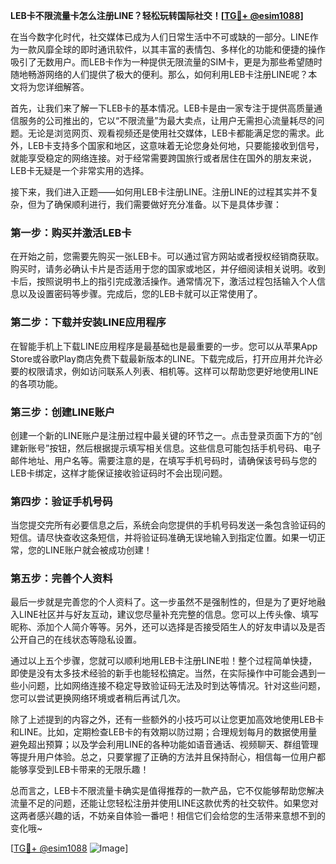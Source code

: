 **LEB卡不限流量卡怎么注册LINE？轻松玩转国际社交！[[TG💪+ @esim1088](https://t.me/s/esim1088)]**

在当今数字化时代，社交媒体已成为人们日常生活中不可或缺的一部分。LINE作为一款风靡全球的即时通讯软件，以其丰富的表情包、多样化的功能和便捷的操作吸引了无数用户。而LEB卡作为一种提供无限流量的SIM卡，更是为那些希望随时随地畅游网络的人们提供了极大的便利。那么，如何利用LEB卡注册LINE呢？本文将为您详细解答。

首先，让我们来了解一下LEB卡的基本情况。LEB卡是由一家专注于提供高质量通信服务的公司推出的，它以“不限流量”为最大卖点，让用户无需担心流量耗尽的问题。无论是浏览网页、观看视频还是使用社交媒体，LEB卡都能满足您的需求。此外，LEB卡支持多个国家和地区，这意味着无论您身处何地，只要能接收到信号，就能享受稳定的网络连接。对于经常需要跨国旅行或者居住在国外的朋友来说，LEB卡无疑是一个非常实用的选择。

接下来，我们进入正题——如何用LEB卡注册LINE。注册LINE的过程其实并不复杂，但为了确保顺利进行，我们需要做好充分准备。以下是具体步骤：

### 第一步：购买并激活LEB卡

在开始之前，您需要先购买一张LEB卡。可以通过官方网站或者授权经销商获取。购买时，请务必确认卡片是否适用于您的国家或地区，并仔细阅读相关说明。收到卡后，按照说明书上的指引完成激活操作。通常情况下，激活过程包括输入个人信息以及设置密码等步骤。完成后，您的LEB卡就可以正常使用了。

### 第二步：下载并安装LINE应用程序

在智能手机上下载LINE应用程序是最基础也是最重要的一步。您可以从苹果App Store或谷歌Play商店免费下载最新版本的LINE。下载完成后，打开应用并允许必要的权限请求，例如访问联系人列表、相机等。这样可以帮助您更好地使用LINE的各项功能。

### 第三步：创建LINE账户

创建一个新的LINE账户是注册过程中最关键的环节之一。点击登录页面下方的“创建新账号”按钮，然后根据提示填写相关信息。这些信息可能包括手机号码、电子邮件地址、用户名等。需要注意的是，在填写手机号码时，请确保该号码与您的LEB卡绑定，这样才能保证接收验证码时不会出现问题。

### 第四步：验证手机号码

当您提交完所有必要信息之后，系统会向您提供的手机号码发送一条包含验证码的短信。请尽快查收这条短信，并将验证码准确无误地输入到指定位置。如果一切正常，您的LINE账户就会被成功创建！

### 第五步：完善个人资料

最后一步就是完善您的个人资料了。这一步虽然不是强制性的，但是为了更好地融入LINE社区并与好友互动，建议您尽量补充完整的信息。您可以上传头像、填写昵称、添加个人简介等等。另外，还可以选择是否接受陌生人的好友申请以及是否公开自己的在线状态等隐私设置。

通过以上五个步骤，您就可以顺利地用LEB卡注册LINE啦！整个过程简单快捷，即使是没有太多技术经验的新手也能轻松搞定。当然，在实际操作中可能会遇到一些小问题，比如网络连接不稳定导致验证码无法及时到达等情况。针对这些问题，您可以尝试更换网络环境或者稍后再试几次。

除了上述提到的内容之外，还有一些额外的小技巧可以让您更加高效地使用LEB卡和LINE。比如，定期检查LEB卡的有效期以防过期；合理规划每月的数据使用量避免超出预算；以及学会利用LINE的各种功能如语音通话、视频聊天、群组管理等提升用户体验。总之，只要掌握了正确的方法并且保持耐心，相信每一位用户都能够享受到LEB卡带来的无限乐趣！

总而言之，LEB卡不限流量卡确实是值得推荐的一款产品，它不仅能够帮助您解决流量不足的问题，还能让您轻松注册并使用LINE这款优秀的社交软件。如果您对这两者感兴趣的话，不妨亲自体验一番吧！相信它们会给您的生活带来意想不到的变化哦~

[[TG💪+ @esim1088](https://t.me/s/esim1088) ![Image](https://i.postimg.cc/4NQfJmqS/Snipaste-2025-05-13-00-14-12.png)]